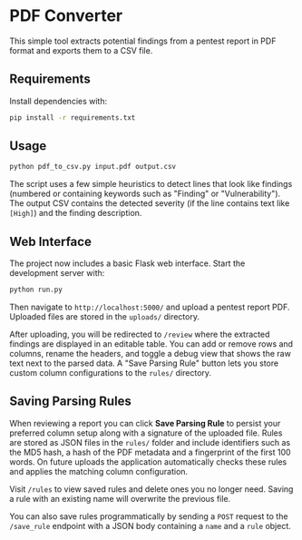 # PDF Converter

This simple tool extracts potential findings from a pentest report in PDF format and exports them to a CSV file.

## Requirements

Install dependencies with:

```bash
pip install -r requirements.txt
```

## Usage

```bash
python pdf_to_csv.py input.pdf output.csv
```

The script uses a few simple heuristics to detect lines that look like findings (numbered or containing keywords such as "Finding" or "Vulnerability"). The output CSV contains the detected severity (if the line contains text like `[High]`) and the finding description.


## Web Interface

The project now includes a basic Flask web interface. Start the development server with:

```bash
python run.py
```

Then navigate to `http://localhost:5000/` and upload a pentest report PDF. Uploaded files are stored in the `uploads/` directory.

After uploading, you will be redirected to `/review` where the extracted findings are displayed in an editable table. You can add or remove rows and columns, rename the headers, and toggle a debug view that shows the raw text next to the parsed data. A "Save Parsing Rule" button lets you store custom column configurations to the `rules/` directory.

## Saving Parsing Rules

When reviewing a report you can click **Save Parsing Rule** to persist your preferred column setup along with a signature of the uploaded file. Rules are stored as JSON files in the `rules/` folder and include identifiers such as the MD5 hash, a hash of the PDF metadata and a fingerprint of the first 100 words. On future uploads the application automatically checks these rules and applies the matching column configuration.

Visit `/rules` to view saved rules and delete ones you no longer need. Saving a rule with an existing name will overwrite the previous file.

You can also save rules programmatically by sending a `POST` request to the `/save_rule` endpoint with a JSON body containing a `name` and a `rule` object.
